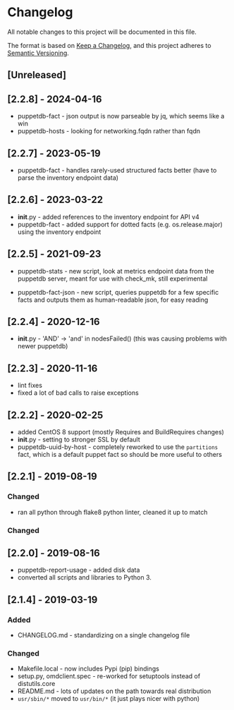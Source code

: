 # Changelog

All notable changes to this project will be documented in this file.

The format is based on [Keep a
Changelog](https://keepachangelog.com/en/1.0.0/), and this project adheres
to [Semantic Versioning](https://semver.org/spec/v2.0.0.html).

## [Unreleased]

## [2.2.8] - 2024-04-16

* puppetdb-fact - json output is now parseable by jq, which seems like a win
* puppetdb-hosts - looking for networking.fqdn rather than fqdn

## [2.2.7] - 2023-05-19

* puppetdb-fact - handles rarely-used structured facts better (have to
  parse the inventory endpoint data)

## [2.2.6] - 2023-03-22

* __init__.py - added references to the inventory endpoint for API v4
* puppetdb-fact - added support for dotted facts (e.g. os.release.major)
  using the inventory endpoint

## [2.2.5] - 2021-09-23

* puppetdb-stats - new script, look at metrics endpoint data from the
  puppetdb server, meant for use with check\_mk, still experimental

* puppetdb-fact-json - new script, queries puppetdb for a few specific
  facts and outputs them as human-readable json, for easy reading

## [2.2.4] - 2020-12-16

* __init__.py - 'AND' -> 'and' in nodesFailed() (this was causing problems
  with newer puppetdb)

## [2.2.3] - 2020-11-16

* lint fixes
* fixed a lot of bad calls to raise exceptions

## [2.2.2] - 2020-02-25

* added CentOS 8 support (mostly Requires and BuildRequires changes)
* __init__.py - setting to stronger SSL by default
* puppetdb-uuid-by-host - completely reworked to use the `partitions`
  fact, which is a default puppet fact so should be more useful to others

## [2.2.1] - 2019-08-19

### Changed

* ran all python through flake8 python linter, cleaned it up to match

### Changed

## [2.2.0] - 2019-08-16

* puppetdb-report-usage - added disk data
* converted all scripts and libraries to Python 3.

## [2.1.4] - 2019-03-19

### Added

* CHANGELOG.md - standardizing on a single changelog file

### Changed

* Makefile.local - now includes Pypi (pip) bindings
* setup.py, omdclient.spec - re-worked for setuptools instead of distutils.core
* README.md - lots of updates on the path towards real distribution
* `usr/sbin/*` moved to `usr/bin/*` (it just plays nicer with python)

